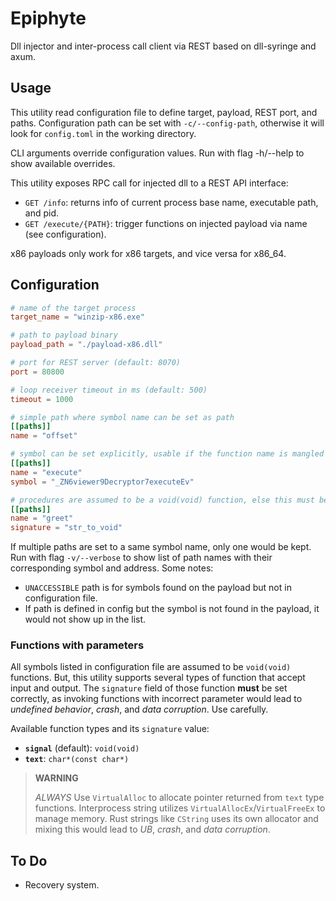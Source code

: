 # Epiphyte

Dll injector and inter-process call client via REST based on dll-syringe and axum.

## Usage

This utility read configuration file to define target, payload, REST port, and paths. Configuration path can be set with `-c/--config-path`, otherwise it will look for `config.toml` in the working directory.

CLI arguments override configuration values. Run with flag -h/--help to show available overrides.

This utility exposes RPC call for injected dll to a REST API interface:

-   `GET /info`: returns info of current process base name, executable path, and pid.
-   `GET /execute/{PATH}`: trigger functions on injected payload via name (see configuration).

x86 payloads only work for x86 targets, and vice versa for x86_64.

## Configuration

```toml
# name of the target process
target_name = "winzip-x86.exe"

# path to payload binary
payload_path = "./payload-x86.dll"

# port for REST server (default: 8070)
port = 80800

# loop receiver timeout in ms (default: 500)
timeout = 1000

# simple path where symbol name can be set as path
[[paths]]
name = "offset"

# symbol can be set explicitly, usable if the function name is mangled
[[paths]]
name = "execute"
symbol = "_ZN6viewer9Decryptor7executeEv"

# procedures are assumed to be a void(void) function, else this must be configured explicitly and correctly. more on 'Functions with parameters".
[[paths]]
name = "greet"
signature = "str_to_void"
```

If multiple paths are set to a same symbol name, only one would be kept. Run with flag `-v/--verbose` to show list of path names with their corresponding symbol and address. Some notes:

-   `UNACCESSIBLE` path is for symbols found on the payload but not in configuration file.
-   If path is defined in config but the symbol is not found in the payload, it would not show up in the list.

### Functions with parameters

All symbols listed in configuration file are assumed to be `void(void)` functions. But, this utility supports several types of function that accept input and output. The `signature` field of those function **must** be set correctly, as invoking functions with incorrect parameter would lead to _undefined behavior_, _crash_, and _data corruption_. Use carefully.

Available function types and its `signature` value:

-   **`signal`** (default): `void(void)`
-   **`text`**: `char*(const char*)`

> **WARNING**
>
> _ALWAYS_ Use `VirtualAlloc` to allocate pointer returned from `text` type functions. Interprocess string utilizes `VirtualAllocEx`/`VirtualFreeEx` to manage memory. Rust strings like `CString` uses its own allocator and mixing this would lead to _UB_, _crash_, and _data corruption_.

## To Do

-   Recovery system.
